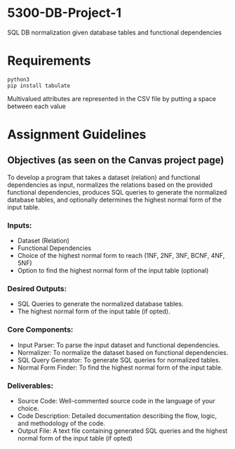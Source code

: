 # 5300-DB-Project-1

SQL DB normalization given database tables and functional dependencies

# Requirements

```
python3
pip install tabulate
```

Multivalued attributes are represented in the CSV file by putting a space between each value

# Assignment Guidelines

## Objectives (as seen on the Canvas project page)

To develop a program that takes a dataset (relation) and functional dependencies as input, normalizes the relations based on the provided functional dependencies, produces SQL queries to generate the normalized database tables, and optionally determines the highest normal form of the input table.

### Inputs:

- Dataset (Relation)
- Functional Dependencies
- Choice of the highest normal form to reach (1NF, 2NF, 3NF, BCNF, 4NF, 5NF)
- Option to find the highest normal form of the input table (optional)

### Desired Outputs:

- SQL Queries to generate the normalized database tables.
- The highest normal form of the input table (if opted).

### Core Components:

- Input Parser: To parse the input dataset and functional dependencies.
- Normalizer: To normalize the dataset based on functional dependencies.
- SQL Query Generator: To generate SQL queries for normalized tables.
- Normal Form Finder: To find the highest normal form of the input table.

### Deliverables:

- Source Code: Well-commented source code in the language of your choice.
- Code Description: Detailed documentation describing the flow, logic, and methodology of the code.
- Output File: A text file containing generated SQL queries and the highest normal form of the input table (if opted)